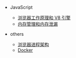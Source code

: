 - JavaScript
  - [浏览器工作原理和 V8 引擎](content/javascript/engine.md)
  - [内存管理和内存泄漏](content/javascript/memory_management.md)

- others
  - [浏览器进程架构](content/browser.md)
  - [Docker](content/docker.md)